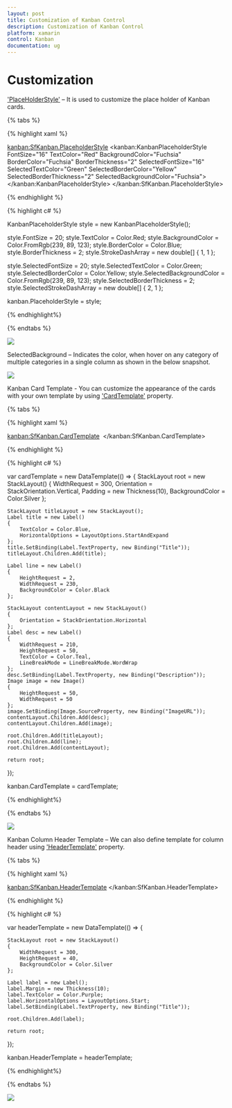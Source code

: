 ```yaml
---
layout: post
title: Customization of Kanban Control
description: Customization of Kanban Control
platform: xamarin
control: Kanban
documentation: ug
---
```


# Customization

['PlaceHolderStyle'](http://help.syncfusion.com/cr/cref_files/xamarin/sfkanban/Syncfusion.SfKanban.XForms~Syncfusion.SfKanban.XForms.SfKanban~PlaceholderStyle.html) – It is used to customize the place holder of Kanban cards.

{% tabs %}

{% highlight xaml %}

<kanban:SfKanban.PlaceholderStyle>
		<kanban:KanbanPlaceholderStyle FontSize="16" TextColor="Red" BackgroundColor="Fuchsia" BorderColor="Fuchsia" BorderThickness="2" SelectedFontSize="16" SelectedTextColor="Green" SelectedBorderColor="Yellow" SelectedBorderThickness="2" SelectedBackgroundColor="Fuchsia">
		</kanban:KanbanPlaceholderStyle>
</kanban:SfKanban.PlaceholderStyle>

{% endhighlight %}

{% highlight c# %}

KanbanPlaceholderStyle style = new KanbanPlaceholderStyle();

style.FontSize = 20;
style.TextColor = Color.Red;
style.BackgroundColor = Color.FromRgb(239, 89, 123);
style.BorderColor = Color.Blue;
style.BorderThickness = 2;
style.StrokeDashArray = new double[] { 1, 1 };

style.SelectedFontSize = 20;
style.SelectedTextColor = Color.Green;
style.SelectedBorderColor = Color.Yellow;
style.SelectedBackgroundColor = Color.FromRgb(239, 89, 123);
style.SelectedBorderThickness = 2;
style.SelectedStrokeDashArray = new double[] { 2, 1 };

kanban.PlaceholderStyle = style;			

{% endhighlight%}

{% endtabs %}

![](SfKanban_images/SfKanban_img5.png)


SelectedBackground – Indicates the color, when hover on any category of multiple categories in a single column as shown in the below snapshot.

![](SfKanban_images/SfKanban_img6.png)


Kanban Card Template - You can customize the appearance of the cards with your own template by using ['CardTemplate'](http://help.syncfusion.com/cr/cref_files/xamarin/sfkanban/Syncfusion.SfKanban.XForms~Syncfusion.SfKanban.XForms.SfKanban~CardTemplate.html) property.

{% tabs %}

{% highlight xaml %}

<kanban:SfKanban.CardTemplate>
	<DataTemplate>
		<StackLayout WidthRequest="300" Orientation="Vertical" BackgroundColor="Silver" Padding="10,10,10,10">
			<StackLayout Orientation="Horizontal">
				<Label Text="{Binding Path=Title}" TextColor="Blue" HorizontalOptions="StartAndExpand">
				</Label>
			</StackLayout>
			<Label HeightRequest="2" WidthRequest="230" BackgroundColor="Black">
			</Label>
			<StackLayout Orientation="Horizontal">
				<Label Text="{Binding Description}" WidthRequest="230" HeightRequest="50" TextColor="Teal" LineBreakMode="WordWrap">
				</Label>
				<Image Source="{Binding ImageURL}" HeightRequest="50" WidthRequest="50">
				</Image>
			</StackLayout>
		</StackLayout>
	</DataTemplate>
</kanban:SfKanban.CardTemplate>

{% endhighlight %}

{% highlight c# %}

var cardTemplate = new DataTemplate(() =>
{
	StackLayout root = new StackLayout()
	{
		WidthRequest = 300,
		Orientation = StackOrientation.Vertical,
		Padding = new Thickness(10),
		BackgroundColor = Color.Silver
	};

	StackLayout titleLayout = new StackLayout();
	Label title = new Label()
	{
		TextColor = Color.Blue,
		HorizontalOptions = LayoutOptions.StartAndExpand
	};
	title.SetBinding(Label.TextProperty, new Binding("Title"));
	titleLayout.Children.Add(title);

	Label line = new Label()
	{
		HeightRequest = 2,
		WidthRequest = 230,
		BackgroundColor = Color.Black
	};

	StackLayout contentLayout = new StackLayout()
	{
		Orientation = StackOrientation.Horizontal
	};
	Label desc = new Label()
	{
		WidthRequest = 210,
		HeightRequest = 50,
		TextColor = Color.Teal,
		LineBreakMode = LineBreakMode.WordWrap
	};
	desc.SetBinding(Label.TextProperty, new Binding("Description"));
	Image image = new Image()
	{
		HeightRequest = 50,
		WidthRequest = 50
	};
	image.SetBinding(Image.SourceProperty, new Binding("ImageURL"));
	contentLayout.Children.Add(desc);
	contentLayout.Children.Add(image);

	root.Children.Add(titleLayout);
	root.Children.Add(line);
	root.Children.Add(contentLayout);

	return root;
});

kanban.CardTemplate = cardTemplate;

{% endhighlight%}

{% endtabs %}

![](SfKanban_images/SfKanban_img7.png)

Kanban Column Header Template – We can also define template for column header using ['HeaderTemplate'](http://help.syncfusion.com/cr/cref_files/xamarin/sfkanban/Syncfusion.SfKanban.XForms~Syncfusion.SfKanban.XForms.SfKanban~HeaderTemplate.html) property.

{% tabs %}

{% highlight xaml %}

<kanban:SfKanban.HeaderTemplate>
	<DataTemplate>
		<StackLayout WidthRequest="300" HeightRequest="40" BackgroundColor="Silver">
			<Label Margin="10" Text="{Binding Path=Title}" TextColor="Purple" HorizontalOptions="Start">
			</Label>
		</StackLayout>
	</DataTemplate>
</kanban:SfKanban.HeaderTemplate>

{% endhighlight %}

{% highlight c# %}

var headerTemplate = new DataTemplate(() =>
{

	StackLayout root = new StackLayout()
	{
		WidthRequest = 300,
		HeightRequest = 40,
		BackgroundColor = Color.Silver
	};

	Label label = new Label();
	label.Margin = new Thickness(10);
	label.TextColor = Color.Purple;
	label.HorizontalOptions = LayoutOptions.Start;
	label.SetBinding(Label.TextProperty, new Binding("Title"));

	root.Children.Add(label);

	return root;

});

kanban.HeaderTemplate = headerTemplate;

{% endhighlight%}

{% endtabs %}

![](SfKanban_images/SfKanban_img8.png)

